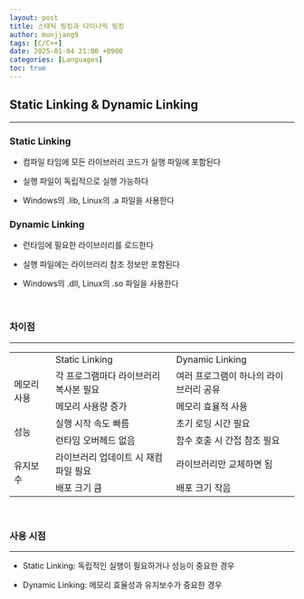 ```yaml
---
layout: post
title: 스태틱 링킹과 다이나믹 링킹
author: munjjang9
tags: [C/C++]
date: 2025-01-04 21:00 +0900
categories: [Languages]
toc: true
---
```


## Static Linking & Dynamic Linking
---

### Static Linking

- 컴파일 타임에 모든 라이브러리 코드가 실행 파일에 포함된다

- 실행 파일이 독립적으로 실행 가능하다

- Windows의 .lib, Linux의 .a 파일을 사용한다

### Dynamic Linking

- 런타임에 필요한 라이브러리를 로드한다

- 실행 파일에는 라이브러리 참조 정보만 포함된다

- Windows의 .dll, Linux의 .so 파일을 사용한다

<br>

### 차이점
---
<table style="border: 2px;">
  <tr>
    <td> </td>
    <td> Static Linking </td>
    <td> Dynamic Linking </td>
  </tr>

  <tr>
    <td rowspan="3"> 메모리 사용 </td>
  </tr>

  <tr>
    <td> 각 프로그램마다 라이브러리 복사본 필요 </td>
    <td> 여러 프로그램이 하나의 라이브러리 공유 </td>
  </tr>

  <tr>
    <td> 메모리 사용량 증가 </td>
    <td> 메모리 효율적 사용 </td>
  </tr>
  
  <tr>
    <td rowspan="3"> 성능 </td>
  </tr>
  
  <tr>
    <td> 실행 시작 속도 빠름 </td>
    <td> 초기 로딩 시간 필요 </td>
  </tr>
  
  <tr>
    <td> 런타임 오버헤드 없음 </td>
    <td> 함수 호출 시 간접 참조 필요</td>
  </tr>

  <tr>
    <td rowspan="3"> 유지보수 </td>
  </tr>
  
  <tr>
    <td> 라이브러리 업데이트 시 재컴파일 필요 </td>
    <td> 라이브러리만 교체하면 됨 </td>
  </tr>
  
  <tr>
    <td> 배포 크기 큼 </td>
    <td> 배포 크기 작음 </td>
  </tr>
</table>

<br>

### 사용 시점
---

- Static Linking: 독립적인 실행이 필요하거나 성능이 중요한 경우

- Dynamic Linking: 메모리 효율성과 유지보수가 중요한 경우